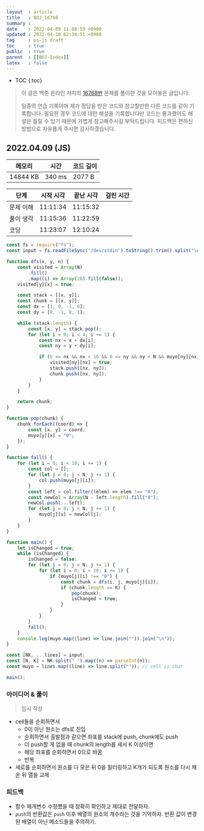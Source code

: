 ```yaml
---
layout  : article
title   : BOJ_16768
summary : 
date    : 2022-04-09 11:08:59 +0900
updated : 2022-04-10 02:34:51 +0900
tag     : ps-js draft
toc     : true
public  : true
parent  : [[BOJ-Index]]
latex   : false
---
```

* TOC
{:toc}

> 이 글은 백준 온라인 저지의 [16768번](https://www.acmicpc.net/problem/16768) 문제를 풀이한 것을 모아놓은 글입니다.
>
> 일종의 연습 기록이며 제가 정답을 받은 코드와 참고할만한 다른 코드를 같이 기록합니다. 필요한 경우 코드에 대한 해설을 기록합니다만 코드는 통과했어도 해설은 틀릴 수 있기 때문에 가볍게 참고해주시길 부탁드립니다. 피드백은 편하신 방법으로 자유롭게 주시면 감사하겠습니다.

## 2022.04.09 (JS)

| 메모리    | 시간   | 코드 길이 |
| --------- | -----  | --------- |
| 14844 KB  | 340 ms | 2077 B    |

| 단계      | 시작 시각 | 끝난 시각 | 걸린 시간 |
| --------- | --------- | --------- | --------- |
| 문제 이해 | 11:11:34  | 11:15:32  |           |
| 풀이 생각 | 11:15:36  | 11:22:59  |           |
| 코딩      | 11:23:07  | 12:10:24  |           |

```js
const fs = require("fs");
const input = fs.readFileSync('/dev/stdin').toString().trim().split("\n");

function dfs(x, y, n) {
    const visited = Array(N)
        .fill()
        .map((i) => Array(10).fill(false));
    visited[y][x] = true;

    const stack = [[x, y]];
    const chunk = [[x, y]];
    const dx = [1, 0, -1, 0];
    const dy = [0, -1, 0, 1];

    while (stack.length) {
        const [x, y] = stack.pop();
        for (let i = 0; i < 4; i += 1) {
            const nx = x + dx[i];
            const ny = y + dy[i];

            if (0 <= nx && nx < 10 && 0 <= ny && ny < N && muyo[ny][nx] === n && !visited[ny][nx]) {
                visited[ny][nx] = true;
                stack.push([nx, ny]);
                chunk.push([nx, ny]);
            }
        }
    }

    return chunk;
}

function pop(chunk) {
    chunk.forEach((coord) => {
        const [x, y] = coord;
        muyo[y][x] = "0";
    });
}

function fall() {
    for (let i = 0; i < 10; i += 1) {
        const col = [];
        for (let j = 0; j < N; j += 1) {
            col.push(muyo[j][i]);
        }
        const left = col.filter((elem) => elem !== "0");
        const newCol = Array(N - left.length).fill("0");
        newCol.push(...left);
        for (let j = 0; j < N; j += 1) {
            muyo[j][i] = newCol[j];
        }
    }
}

function main() {
    let isChanged = true;
    while (isChanged) {
        isChanged = false;
        for (let j = 0; j < N; j += 1) {
            for (let i = 0; i < 10; i += 1) {
                if (muyo[j][i] !== "0") {
                    const chunk = dfs(i, j, muyo[j][i]);
                    if (chunk.length >= K) {
                        pop(chunk);
                        isChanged = true;
                    }
                }
            }
        }
        fall();
    }
    console.log(muyo.map((line) => line.join("")).join("\n"));
}

const [NK, ...lines] = input;
const [N, K] = NK.split(" ").map((n) => parseInt(n));
const muyo = lines.map((line) => line.split("")); // cell is char

main();
```

### 아이디어 & 풀이

> 임시 작성

* cell들을 순회하면서
    * 0이 아닌 원소는 dfs로 진입
    * 순회하면서 출발점과 같으면 좌표를 stack에 push, chunk에도 push
    * 더 push할 게 없을 때 chunk의 length를 세서 K 이상이면
    * 해당 좌표를 순회하면서 0으로 바꿈
    * 반복
* 세로를 순회하면서 원소를 다 모은 뒤 0을 필터링하고 K개가 되도록 원소를 다시 채운 뒤 열을 교체

### 피드백

* 함수 매개변수 수정헀을 때 정확히 확인하고 제대로 전달하자.
* `push`의 반환값은 `push` 이후 배열의 원소의 개수라는 것을 기억하자. 반환 값이 변경된 배열이 아닌 메소드들을 주의하기.
